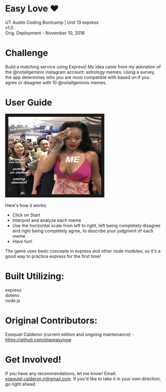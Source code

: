 # Easy Love :heart:
UT Austin Coding Bootcamp | Unit 13 express \
v1.0 \
Orig. Deployment - November 10, 2018

# Challenge
Build a matching service using Express! My idea came from my adoration of the @notallgeminis instagram account: astrology memes. Using a survey, the app determines who you are most compatible with based on if you agree or disagree with 10 @notallgeminis memes.

# User Guide
<a href="https://drive.google.com/file/d/1L6n4PgLdLB94fLTnuV3eV5MgKj8tkmRF/view
" target="_blank"><img src="./app/public/assets/images/rihanna.png" 
alt="rihanna meme" width="300" height="250" border="10" /></a>

Here's how it works:

- Click on Start
- Interpret and analyze each meme
- Use the horizontal scale from left to right, left being completely disagree and right being completely agree, to describe your judgment of each meme
- Have fun!

The game uses basic concepts in express and other node modules, so it's a good way to practice express for the first time!

# Built Utilizing: 
express \
dotenv \
node.js 

# Original Contributors:
Ezequiel Calderon (current edition and ongoing maintenance) - <https://github.com/playeasynow>

# Get Involved!
If you have any recommendations, let me know! Email: ezequiel.calderon.jr@gmail.com. If you'd like to take it in your own direction, go right ahead. 
